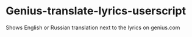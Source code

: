 # Genius-translate-lyrics-userscript
Shows English or Russian translation next to the lyrics on genius.com
